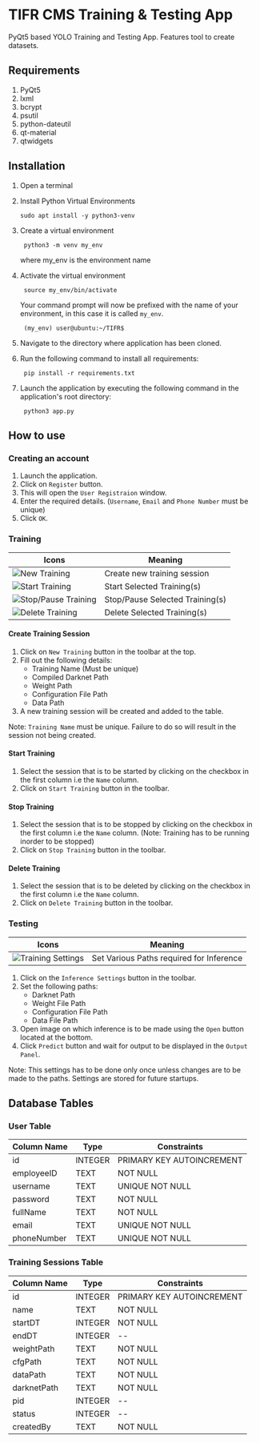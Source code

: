 ﻿# TIFR CMS Training & Testing App

PyQt5 based YOLO Training and Testing App. Features tool to create datasets.

## Requirements

 1. PyQt5
 2. lxml
 3. bcrypt
 4. psutil
 5. python-dateutil
 6. qt-material
 7. qtwidgets
 
 ## Installation
 1. Open a terminal
 2. Install Python Virtual Environments 

		sudo apt install -y python3-venv
    
3. Create a virtual environment

	    python3 -m venv my_env

	where my_env is the environment name

4. Activate the virtual environment

	    source my_env/bin/activate

	Your command prompt will now be prefixed with the name of your environment, in this case it is called `my_env`.

	    (my_env) user@ubuntu:~/TIFR$

5. Navigate to the directory where application has been cloned.
6. Run the following command to install all requirements:

	    pip install -r requirements.txt

7. Launch the application by executing the following command in the application's root directory:

	    python3 app.py

## How to use

### Creating an account

 1. Launch the application.
 2. Click on `Register` button.
 3. This will open the `User Registraion` window.
 4. Enter the required details. (`Username`, `Email` and `Phone Number` must be unique)
 5. Click `OK`.
 
 ### Training
| Icons | Meaning |
|---|---|
|![New Training](https://cdn0.iconfinder.com/data/icons/very-basic-2-android-l-lollipop-icon-pack/24/plus-64.png) |Create new training session |
| ![Start Training](https://cdn4.iconfinder.com/data/icons/ionicons/512/icon-play-64.png) | Start Selected Training(s) |
| ![Stop/Pause Training](https://cdn0.iconfinder.com/data/icons/zondicons/20/hand-stop-64.png) | Stop/Pause Selected Training(s) |
| ![Delete Training](https://cdn3.iconfinder.com/data/icons/user-interface-169/32/trash-64.png) | Delete Selected Training(s) |

#### Create Training Session
 1. Click on `New Training` button in the toolbar at the top.
 2. Fill out the following details:
     * Training Name (Must be unique)
     * Compiled Darknet Path
     * Weight Path
     * Configuration File Path
     * Data Path
3. A new training session will be created and added to the table. 

Note: `Training Name` must be unique. Failure to do so will result in the session not being created.

#### Start Training
1. Select the session that is to be started by clicking on the checkbox in the first column i.e the `Name` column.
2. Click on `Start Training` button in the toolbar.

#### Stop Training
1. Select the session that is to be stopped by clicking on the checkbox in the first column i.e the `Name` column. (Note: Training has to be running inorder to be stopped)
2. Click on `Stop Training` button in the toolbar.

#### Delete Training
1. Select the session that is to be deleted by clicking on the checkbox in the first column i.e the `Name` column. 
2. Click on `Delete Training` button in the toolbar.

### Testing
| Icons | Meaning |
|--|--|
| ![Training Settings](https://cdn3.iconfinder.com/data/icons/linecons-free-vector-icons-pack/32/settings-64.png)| Set Various Paths required for Inference|

 1. Click on the `Inference Settings` button in the toolbar.
 2. Set the following paths:
	* Darknet Path
	* Weight File Path
	* Configuration File Path
	* Data File Path
3. Open image on which inference is to be made using the `Open` button located at the bottom.
4. Click `Predict` button and wait for output to be displayed in the `Output Panel`.

Note: This settings has to be done only once unless changes are to be made to the paths. Settings are stored for future startups. 

## Database Tables

### User Table
| Column Name | Type | Constraints
|--|--|--|
| id | INTEGER | PRIMARY KEY AUTOINCREMENT |
|employeeID | TEXT | NOT NULL |
|username | TEXT | UNIQUE NOT NULL |
|password | TEXT | NOT NULL |
|fullName | TEXT | NOT NULL |
|email | TEXT | UNIQUE NOT NULL |
|phoneNumber | TEXT | UNIQUE NOT NULL |

### Training Sessions Table
| Column Name | Type | Constraints
|--|--|--|
| id | INTEGER | PRIMARY KEY AUTOINCREMENT |
|name | TEXT | NOT NULL |
|startDT | INTEGER | NOT NULL |
|endDT | INTEGER | -- |
|weightPath | TEXT | NOT NULL |
|cfgPath | TEXT | NOT NULL |
|dataPath | TEXT | NOT NULL |
|darknetPath | TEXT | NOT NULL |
|pid | INTEGER | -- |
|status | INTEGER | -- |
|createdBy | TEXT | NOT NULL |
